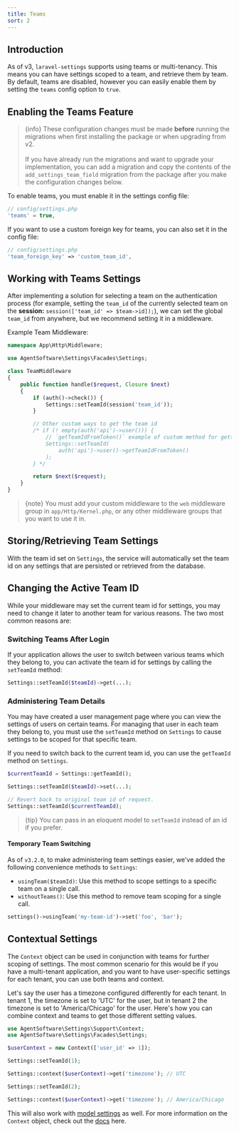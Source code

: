 ```yaml
---
title: Teams
sort: 2
---
```


## Introduction

As of v3, `laravel-settings` supports using teams or multi-tenancy. This means you can have settings scoped to a team, and retrieve them by team.
By default, teams are disabled, however you can easily enable them by setting the `teams` config option to `true`.

## Enabling the Teams Feature

> {info} These configuration changes must be made **before** running the migrations when first installing the package or when upgrading from v2.
> <br><br>
> If you have already run the migrations and want to upgrade your implementation, you can add a migration and copy the contents of the `add_settings_team_field` migration from the package
> after you make the configuration changes below.

To enable teams, you must enable it in the settings config file:

```php
// config/settings.php
'teams' = true,
```

If you want to use a custom foreign key for teams, you can also set it in the config file:

```php
// config/settings.php
'team_foreign_key' => 'custom_team_id',
```

## Working with Teams Settings

After implementing a solution for selecting a team on the authentication process (for example, setting the `team_id`
of the currently selected team on the **session:** `session(['team_id' => $team->id]);`), we can set the global `team_id`
from anywhere, but we recommend setting it in a middleware.

Example Team Middleware:

```php
namespace App\Http\Middleware;

use AgentSoftware\Settings\Facades\Settings;

class TeamMiddleware
{
    public function handle($request, Closure $next)
    {
        if (auth()->check()) {
            Settings::setTeamId(session('team_id'));
        }

        // Other custom ways to get the team id
        /* if (! empty(auth('api')->user())) {
            // `getTeamIdFromToken()` example of custom method for getting the set team_id
            Settings::setTeamId(
                auth('api')->user()->getTeamIdFromToken()
            );
        } */

        return $next($request);
    }
}
```

> {note} You must add your custom middleware to the `web` middleware group in `app/Http/Kernel.php`, or any other middleware groups
> that you want to use it in.

## Storing/Retrieving Team Settings

With the team id set on `Settings`, the service will automatically set the team id on any settings that are persisted or retrieved from the database.

## Changing the Active Team ID

While your middleware may set the current team id for settings, you may need to change it later to another team for various reasons. The two most common
reasons are:

### Switching Teams After Login

If your application allows the user to switch between various teams which they belong to, you can activate the team id for settings by calling the `setTeamId` method:

```php
Settings::setTeamId($teamId)->get(...);
```

### Administering Team Details

You may have created a user management page where you can view the settings of users on certain teams. For managing that user
in each team they belong to, you must use the `setTeamId` method on `Settings` to cause settings to be scoped
for that specific team.

If you need to switch back to the current team id, you can use the `getTeamId` method on `Settings`.

```php
$currentTeamId = Settings::getTeamId();

Settings::setTeamId($teamId)->set(...);

// Revert back to original team id of request.
Settings::setTeamId($currentTeamId);
```

> {tip} You can pass in an eloquent model to `setTeamId` instead of an id if you prefer.

#### Temporary Team Switching

As of `v3.2.0`, to make administering team settings easier, we've added the following convenience methods to `Settings`:

- `usingTeam($teamId)`: Use this method to scope settings to a specific team on a single call.
- `withoutTeams()`: Use this method to remove team scoping for a single call.

```php
settings()->usingTeam('my-team-id')->set('foo', 'bar');
```

## Contextual Settings

The `Context` object can be used in conjunction with teams for further scoping of settings. The most common scenario for this would be if you have a
multi-tenant application, and you want to have user-specific settings for each tenant, you can use both teams and context.

Let's say the user has a timezone configured differently for each tenant. In tenant 1, the timezone is set to 'UTC' for the user, but in tenant 2
the timezone is set to 'America/Chicago' for the user. Here's how you can combine context and teams to get those different setting values.

```php
use AgentSoftware\Settings\Support\Context;
use AgentSoftware\Settings\Facades\Settings;

$userContext = new Context(['user_id' => 1]);

Settings::setTeamId(1);

Settings::context($userContext)->get('timezone'); // UTC

Settings::setTeamId(2);

Settings::context($userContext)->get('timezone'); // America/Chicago
```

This will also work with [model settings](/docs/laravel-settings/{version}/basic-usage/model-settings) as well. For more information on the
`Context` object, check out the [docs](/docs/laravel-settings/{version}/basic-usage/contextual-settings) here.
